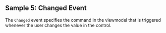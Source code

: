 ## Sample 5: Changed Event

The `Changed` event specifies the command in the viewmodel that is triggered whenever the user changes the value in the control.
